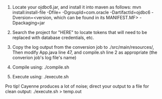 1) Locate your ojdbc6.jar, and install it into maven as follows:
mvn install:install-file -Dfile=<path to ojdbc6.jar> -DgroupId=com.oracle -DartifactId=ojdbc6 -Dversion=<version, which can be found in its MANIFEST.MF> -Dpackaging=jar

2) Search the project for "HERE" to locate tokens that will need to be replaced with database credentials, etc.

3) Copy the log output from the conversion job to ./src/main/resources/,
Then modify App.java line 47, and compile.sh line 2 as appropriate (the converion job's log file's name)

4) Compile using:
./compile.sh

5) Execute using:
./execute.sh

Pro tip! Cayenne produces a lot of noise; direct your output to a file for clean output:
./execute.sh > temp.out
